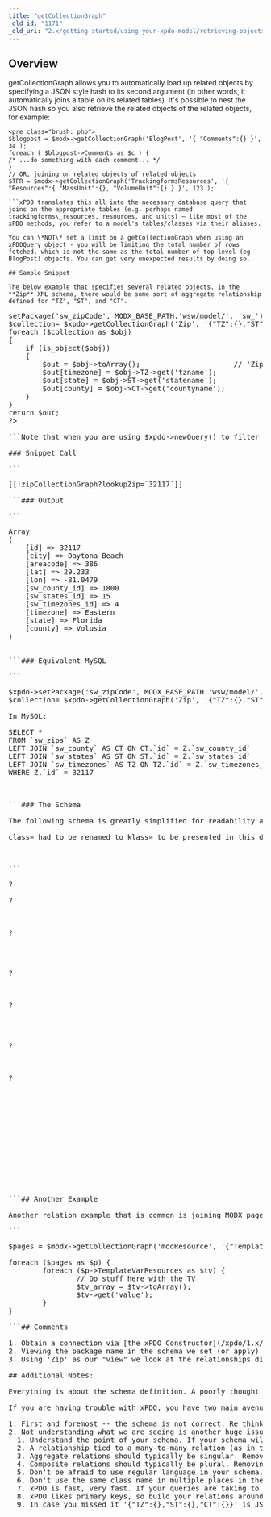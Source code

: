 ```yaml
---
title: "getCollectionGraph"
_old_id: "1171"
_old_uri: "2.x/getting-started/using-your-xpdo-model/retrieving-objects/getcollectiongraph"
---
```


## Overview

getCollectionGraph allows you to automatically load up related objects by specifying a JSON style hash to its second argument (in other words, it automatically joins a table on its related tables). It's possible to nest the JSON hash so you also retrieve the related objects of the related objects, for example:

```
<pre class="brush: php">
$blogpost = $modx->getCollectionGraph('BlogPost', '{ "Comments":{} }', 34 );
foreach ( $blogpost->Comments as $c ) {
/* ...do something with each comment... */
}
// OR, joining on related objects of related objects
$TFR = $modx->getCollectionGraph('TrackingformsResources', '{ "Resources":{ "MassUnit":{}, "VolumeUnit":{} } }', 123 );

```xPDO translates this all into the necessary database query that joins on the appropriate tables (e.g. perhaps named trackingforms\_resources, resources, and units) – like most of the xPDO methods, you refer to a model's tables/classes via their aliases.

You can \*NOT\* set a limit on a getCollectionGraph when using an xPDOQuery object - you will be limiting the total number of rows fetched, which is not the same as the total number of top level (eg BlogPost) objects. You can get very unexpected results by doing so.

## Sample Snippet

The below example that specifies several related objects. In the **Zip** XML schema, there would be some sort of aggregate relationship defined for "TZ", "ST", and "CT".

```
<pre class="brush: php">
<?php
$out = false;
$xpdo->setPackage('sw_zipCode', MODX_BASE_PATH.'wsw/model/', 'sw_');
$collection= $xpdo->getCollectionGraph('Zip', '{"TZ":{},"ST":{},"CT":{}}', $lookupZip);
foreach ($collection as $obj)
{
    if (is_object($obj))
    {
        $out = $obj->toArray();                      // 'Zip'
        $out[timezone] = $obj->TZ->get('tzname');
        $out[state] = $obj->ST->get('statename');
        $out[county] = $obj->CT->get('countyname');        
    }
}
return $out;
?>

```Note that when you are using $xpdo->newQuery() to filter the results and have multiple field names which are the same, for example an "id" field, in one or more of the different classes you join, xPDO will fail to return any result. Simply prefix your fieldname with the classname in that case, for example myClassName.id

### Snippet Call

```
<pre class="brush: php">
[[!zipCollectionGraph?lookupZip=`32117`]]

```### Output

```
<pre class="brush: php">
Array
(
    [id] => 32117
    [city] => Daytona Beach
    [areacode] => 386
    [lat] => 29.233
    [lon] => -81.0479
    [sw_county_id] => 1800
    [sw_states_id] => 15
    [sw_timezones_id] => 4
    [timezone] => Eastern
    [state] => Florida
    [county] => Volusia
)


```### Equivalent MySQL

```
<pre class="brush: php">
$xpdo->setPackage('sw_zipCode', MODX_BASE_PATH.'wsw/model/', 'sw_');
$collection= $xpdo->getCollectionGraph('Zip', '{"TZ":{},"ST":{},"CT":{}}', $lookupZip);

In MySQL:

SELECT *
FROM `sw_zips` AS Z
LEFT JOIN `sw_county` AS CT ON CT.`id` = Z.`sw_county_id`
LEFT JOIN `sw_states` AS ST ON ST.`id` = Z.`sw_states_id`
LEFT JOIN `sw_timezones` AS TZ ON TZ.`id` = Z.`sw_timezones_id`
WHERE Z.`id` = 32117



```### The Schema

The following schema is greatly simplified for readability and this example:

class= had to be renamed to klass= to be presented in this document system. Though a functional schema, this is not a final schema by any stretch of the imagination. In fact this is during the second stage of normalization, and is here for example purposes only.



```
<pre class="brush: php">
?
<model package="sw_zipCode" baseClass="xPDOObject" platform="mysql" defaultEngine="MyISAM">
?
<object klass="class="City" table="city" extends="xPDOSimpleObject">
<field key="cityname" dbtype="varchar" precision="50" phptype="string" null="false"/>
</object>
?
<object klass="Cityzip" table="cityzip" extends="xPDOSimpleObject">
<field key="city" dbtype="int" precision="10" phptype="integer" null="false"/>
<field key="zip" dbtype="int" precision="5" phptype="integer" null="false"/>
</object>
?
<object klass="County" table="county" extends="xPDOSimpleObject">
<field key="countyname" dbtype="varchar" precision="35" phptype="string" null="true" index="index"/>
</object>
?
<object klass="States" table="states" extends="xPDOSimpleObject">
<field key="statename" dbtype="varchar" precision="40" phptype="string" null="false" index="index"/>
<field key="abbrv" dbtype="char" precision="2" phptype="string" null="false"/>
</object>
?
<object klass="Timezones" table="timezones" extends="xPDOSimpleObject">
<field key="tzname" dbtype="varchar" precision="20" phptype="string" null="true" index="index"/>
</object>
?
<object klass="Zip" table="zips" extends="xPDOSimpleObject">
<field key="city" dbtype="varchar" precision="50" phptype="string" null="true"/>
<field key="areacode" dbtype="int" precision="3" phptype="integer" null="true"/>
<field key="lat" dbtype="float" phptype="float" null="true"/>
<field key="lon" dbtype="float" phptype="float" null="true"/>
<field key="sw_county_id" dbtype="int" precision="4" phptype="integer" null="false" index="pk"/>
<field key="sw_states_id" dbtype="int" precision="2" phptype="integer" null="false" index="pk"/>
<field key="sw_timezones_id" dbtype="int" precision="2" phptype="integer" null="false" index="pk"/>
<aggregate alias="TZ" klass="Timezones" local="tz_id" foreign="id" cardinality="one" owner="foreign" />    
<aggregate alias="ST" klass="County" local="sw_county_id" foreign="id" cardinality="one" owner="foreign" />
<aggregate alias="CT" klass="States" local="sw_states_id" foreign="id" cardinality="one" owner="foreign" />
</object>
</model>

```## Another Example

Another relation example that is common is joining MODX pages with their Template Variable values. Sometimes this does not work as expected since values are stored differently than you might expect. But here's a walk-through.

```
<pre class="brush: php">
$pages = $modx->getCollectionGraph('modResource', '{"TemplateVarResources":{}}', array('parent'=>12));

foreach ($pages as $p) {
        foreach ($p->TemplateVarResources as $tv) {
                // Do stuff here with the TV
                $tv_array = $tv->toArray();
                $tv->get('value');
        }
}

```## Comments

1. Obtain a connection via [the xPDO Constructor](/xpdo/1.x/getting-started/fundamentals/xpdo,-the-class/the-xpdo-constructor "The xPDO Constructor") including [Hydrating Fields](/xpdo/2.x/getting-started/fundamentals/xpdo,-the-class/the-xpdo-constructor/hydrating-fields "Hydrating Fields")
2. Viewing the package name in the schema we set (or apply) the package to our connection, taking note of the prefix our tables are using in the database
3. Using 'Zip' as our "view" we look at the relationships directly defined in the Zip object, in our schema, and access those via the aliases given there

## Additional Notes:

Everything is about the schema definition. A poorly thought out and developed schema may very well lead to many hours of frustration.

If you are having trouble with xPDO, you have two main avenues of troubleshooting:

1. First and foremost -- the schema is not correct. Re thinking it from the bottom relations up, and through each relationship may help us "see" where we may be missing it.
2. Not understanding what we are seeing is another huge issue. 
  1. Understand the point of your schema. If your schema will eventually instantiate an object representing a single entity (such as a user) your base relationships should be ($this->user) 1: 1 or many on the other side.
  2. A relationship tied to a many-to-many relation (as in the relations between users and groups) will probably need a for each loop to filter through the sub relation.
  3. Aggregate relations should typically be singular. Removing them does nothing to the related data
  4. Composite relations should typically be plural. Removing them also removes each of the related child relations.
  5. Don't be afraid to use regular language in your schema. Instead of Cityzip, in the schema above, Cityhaszips might be a bit clearer in thinking through your schema
  6. Don't use the same class name in multiple places in the schema. Not only will it bring confusion while coding, I suspect it also confuses xPDO. If for no other reason -- its just bad form.
  7. xPDO is fast, very fast. If your queries are taking to long, go back to the schema and follow the indexes.
  8. xPDO likes primary keys, so build your relations around primary keys when ever possible -- if not always.
  9. In case you missed it '{"TZ":{},"ST":{},"CT":{}}' is JSON formatted.